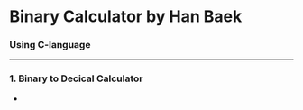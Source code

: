 # Binary Calculator by Han Baek

### Using C-language
----------
### 1. Binary to Decical Calculator
- 
